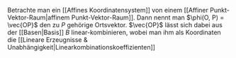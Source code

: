 Betrachte man ein [[Affines Koordinatensystem]] von einem [[Affiner Punkt-Vektor-Raum|affinem Punkt-Vektor-Raum]]. Dann nennt man $\phi(O, P) = \vec{OP}$ den zu $P$ gehörige Ortsvektor.
$\vec{OP}$ lässt sich dabei aus der [[Basen|Basis]] $B$ linear-kombinieren, wobei man ihm als Koordinaten die [[Lineare Erzeugnisse & Unabhängigkeit|Linearkombinationskoeffizienten]] 
